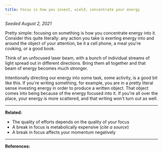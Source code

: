 ```yaml
---
title: Focus is how you invest, wield, concentrate your energy
---
```


*Seeded August 2, 2021*

Pretty simple: focusing on something is how you concentrate energy into it. Consider this quite literally: any action you take is exerting energy into and around the object of your attention, be it a cell phone, a meal you're cooking, or a good book.

Think of an unfocused laser beam, with a bunch of individual streams of light spread out in different directions. Bring them all together and that beam of energy becomes much stronger.

Intentionally directing our energy into some task, some activity, is a good bit like this. If you're writing something, for example, you are in a pretty literal sense investing energy in order to produce a written object. That object comes into being because of the energy focused into it. If you're all over the place, your energy is more scattered, and that writing won't turn out as well.

---
**Related:**
- The quality of efforts depends on the quality of your focus
- A break in focus is metabolically expensive (*cite a source*)
- A break in focus affects your momentum negatively
 
---
**References:**

